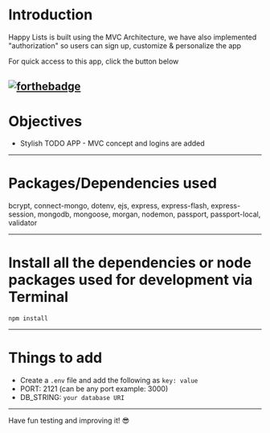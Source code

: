 # Introduction

Happy Lists is built using the MVC Architecture, we have also implemented "authorization" so users can sign up, customize & personalize the app

For quick access to this app, click the button below

[![forthebadge](https://forthebadge.com/images/badges/made-with-javascript.svg)](https://gray-troubled-puffer.cyclic.app/)
---

# Objectives

- Stylish TODO APP - MVC concept and logins are added

---

# Packages/Dependencies used 

bcrypt, connect-mongo, dotenv, ejs, express, express-flash, express-session, mongodb, mongoose, morgan, nodemon, passport, passport-local, validator

---

# Install all the dependencies or node packages used for development via Terminal

`npm install` 

---

# Things to add

- Create a `.env` file and add the following as `key: value` 
- PORT: 2121 (can be any port example: 3000) 
- DB_STRING: `your database URI` 
---
 
Have fun testing and improving it! 😎


